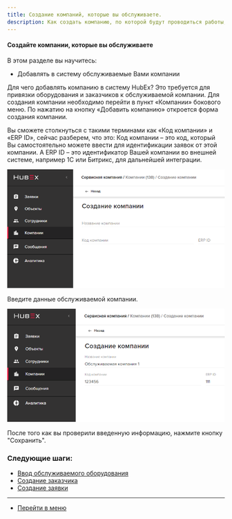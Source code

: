 ```yaml
---
title: Создание компаний, которые вы обслуживаете.
description: Как создать компанию, по которой будут проводиться работы, в системе HubEx?
---
```



<!-- Yandex.Metrika counter -->
<script type="text/javascript" >
   (function(m,e,t,r,i,k,a){m[i]=m[i]||function(){(m[i].a=m[i].a||[]).push(arguments)};
   m[i].l=1*new Date();k=e.createElement(t),a=e.getElementsByTagName(t)[0],k.async=1,k.src=r,a.parentNode.insertBefore(k,a)})
   (window, document, "script", "https://mc.yandex.ru/metrika/tag.js", "ym");
   ym('{{ site.yandex_metric }}', "init", {
        id:'{{ site.yandex_metric }}',
        clickmap:true,
        trackLinks:true,
        accurateTrackBounce:true,
        webvisor:true
   });
</script>
<noscript><div><img src="https://mc.yandex.ru/watch/'{{ site.yandex_metric }}'" style="position:absolute; left:-9999px;" alt="" /></div></noscript>
<!-- /Yandex.Metrika counter -->

#### Создайте компании, которые вы обслуживаете
В этом разделе вы научитесь:
- Добавлять в систему обслуживаемые Вами компании

Для чего добавлять компанию в систему HubEx? Это требуется для привязки оборудования и заказчиков к обслуживаемой компании. Для создания компании необходимо перейти в пункт «Компании» бокового меню. По нажатию на кнопку «Добавить компанию» откроется форма создания компании.

Вы сможете столкнуться с такими терминами как «Код компании» и «ERP ID», сейчас разберем, что это:
Код компании – это код, который Вы самостоятельно можете ввести для идентификации заявок от этой компании.
А ERP ID – это идентификатор Вашей компании во внешней системе, например 1С или Битрикс, для дальнейшей интеграции.

![1.png](/attachments/images/ru/CreatingCompany/comp1.png)

Введите данные обслуживаемой компании.

![2.png](/attachments/images/ru/CreatingCompany/comp2.png)

После того как вы проверили введенную информацию, нажмите кнопку "Сохранить".



### Следующие шаги:
- [Ввод обслуживаемого оборудования](./CreatingObjects.md)
- [Создание заказчика](./CreatingCustomer.md)
- [Создание заявки](./CreatingTicket.md)





___
- [Перейти в меню](http://wiki.hubex.ru)
